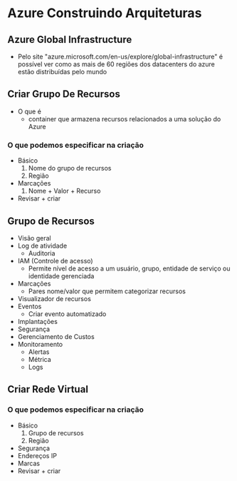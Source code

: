 # Azure Construindo Arquiteturas
## Azure Global Infrastructure
* Pelo site "azure.microsoft.com/en-us/explore/global-infrastructure" é possível ver como as mais de 60 regiões dos datacenters do azure estão distribuídas pelo mundo
## Criar Grupo De Recursos
* O que é
    * container que armazena recursos relacionados a uma solução do Azure
### O que podemos especificar na criação
* Básico
    1. Nome do grupo de recursos
    2. Região
* Marcações
    1. Nome + Valor + Recurso
* Revisar + criar
## Grupo de Recursos
* Visão geral
* Log de atividade
    * Auditoria
* IAM (Controle de acesso)
    * Permite nível de acesso a um usuário, grupo, entidade de serviço ou identidade gerenciada
* Marcações
    * Pares nome/valor que permitem categorizar recursos
* Visualizador de recursos
* Eventos
    * Criar evento automatizado
* Implantações
* Segurança
* Gerenciamento de Custos
* Monitoramento
    * Alertas
    * Métrica
    * Logs
## Criar Rede Virtual
### O que podemos especificar na criação
* Básico
    1. Grupo de recursos
    2. Região
* Segurança
* Endereços IP
* Marcas
* Revisar + criar
